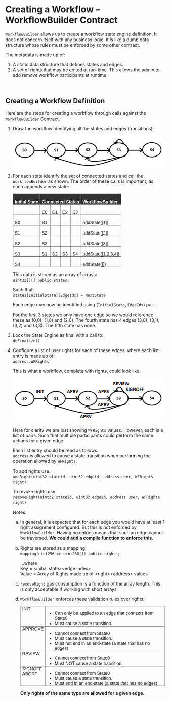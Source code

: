 # Creating a Workflow – WorkflowBuilder Contract

``WorkflowBuilder`` allows us to create a workflow state engine definition. It does not concern itself with any business logic. It is like a dumb data structure whose rules must be enforced by some other contract.

The metadata is made up of:
1. A static data structure that defines states and edges.
1. A set of rights that may be edited at run-time. This allows the admin to add remove workflow participants at runtime.

<BR />

## Creating a Workflow Definition

Here are the steps for creating a workflow through calls against the ``WorkflowBuilder`` Contract.

1. Draw the workflow identifying all the states and edges (transitions):

    ![Workflow States](./img/img00_wfbuilder_states.png)

1. For each state identify the set of connected states and call the ``WorkflowBuilder`` as shown. The order of these calls is important, as each appends a new state:

    <style type="text/css">
    .tg  {border-collapse:collapse;border-spacing:0;}
    .tg td{border-color:black;border-style:solid;border-width:1px;font-family:Arial, sans-serif;font-size:14px;
    overflow:hidden;padding:2px 5px;word-break:normal;}
    .tg th{border-color:black;border-style:solid;border-width:1px;font-family:Arial, sans-serif;font-size:14px;
    font-weight:normal;overflow:hidden;padding:2px 5px;word-break:normal;}
    .tg .tg-ri3q{background-color:#333333;border-color:inherit;color:#ffffff;font-weight:bold;text-align:left;vertical-align:top}
    .tg .tg-0pky{border-color:inherit;text-align:left;vertical-align:top}
    </style>
    <table class="tg">
    <thead>
    <tr>
        <th class="tg-ri3q">   <br>Initial State   </th>
        <th class="tg-ri3q" colspan="4">   <br>Connected States   </th>
        <th class="tg-ri3q">   <br>WorkflowBuilder   </th>
    </tr>
    </thead>
    <tbody>
    <tr>
        <td class="tg-0pky">   <br>    </td>
        <td class="tg-0pky">   <br>E0   </td>
        <td class="tg-0pky">   <br>E1   </td>
        <td class="tg-0pky">   <br>E2   </td>
        <td class="tg-0pky">   <br>E3   </td>
        <td class="tg-0pky">   <br>    </td>
    </tr>
    <tr>
        <td class="tg-0pky">   <br>S0   </td>
        <td class="tg-0pky">   <br>S1   </td>
        <td class="tg-0pky">   <br>    </td>
        <td class="tg-0pky">   <br>    </td>
        <td class="tg-0pky">   <br>    </td>
        <td class="tg-0pky">   <br>addState([1])   </td>
    </tr>
    <tr>
        <td class="tg-0pky">   <br>S1   </td>
        <td class="tg-0pky">   <br>S2   </td>
        <td class="tg-0pky">   <br>    </td>
        <td class="tg-0pky">   <br>    </td>
        <td class="tg-0pky">   <br>    </td>
        <td class="tg-0pky">   <br>addState([2])   </td>
    </tr>
    <tr>
        <td class="tg-0pky">   <br>S2   </td>
        <td class="tg-0pky">   <br>S3   </td>
        <td class="tg-0pky">   <br>    </td>
        <td class="tg-0pky">   <br>    </td>
        <td class="tg-0pky">   <br>    </td>
        <td class="tg-0pky">   <br>addState([3])   </td>
    </tr>
    <tr>
        <td class="tg-0pky">   <br>S3   </td>
        <td class="tg-0pky">   <br>S1   </td>
        <td class="tg-0pky">   <br>S2   </td>
        <td class="tg-0pky">   <br>S3   </td>
        <td class="tg-0pky">   <br>S4   </td>
        <td class="tg-0pky">   <br>addState([1,2,3,4])   </td>
    </tr>
    <tr>
        <td class="tg-0pky">   <br>S4   </td>
        <td class="tg-0pky">   <br>    </td>
        <td class="tg-0pky">   <br>    </td>
        <td class="tg-0pky">   <br>    </td>
        <td class="tg-0pky">   <br>    </td>
        <td class="tg-0pky">   <br>addState([])   </td>
    </tr>
    </tbody>
    </table>

	This data is stored as an array of arrays: <BR />
	``uint32[][] public states;``
    
    Such that: <BR />
    ``states[InitialState][EdgeIdx] = NextState``

    Each edge may now be identified using (``InitialState``, ``EdgeIdx``) pair. 

    For the first 3 states we only have one edge so we would reference these as (0,0), (1,0) and (2,0). The fourth state has 4 edges (3,0), (3,1), (3,2) and (3,3). The fifth state has none.


1. Lock the State Engine as final with a call to: <BR />
``doFinalize()``

1. Configure a list of user rights for each of these edges, where each list entry is made up of: <BR />
``address:WFRights``

    This is what a workflow, complete with rights, could look like:

    ![Workflow States](./img/img01_wfbuilder_rights.png)    

    Here for clarity we are just showing ``WFRights`` values. However, each is a list of pairs. Such that multiple participants could perform the same actions for a given edge.

    Each list entry should be read as follows: <BR />
    ``address`` is allowed to cause a state transition when performing the operation allowed by ``WFRights``. 

    To add rights use: <BR />
    ``addRight(uint32 stateid, uint32 edgeid, address user, WFRights right)``

    To revoke rights use: <BR />
    ``removeRight(uint32 stateid, uint32 edgeid, address user, WFRights right)``

    Notes:
    <ol type="a">
    <li>
    <p>In general, it is expected that for each edge you would have at least 1 right assignment configured. But this is not enforced by <code>WorkflowBuilder</code>. Having no entries means that such an edge cannot be traversed. <b>We could add a compile function to enforce this.</b></p>
    </li>

    <li>
    <p>Rights are stored as a mapping: <BR />
    <code>mapping(uint256 => uint256[]) public rights;</code></p>

    <p>...where  <BR />
    Key = &lt;initial state&gt;&lt;edge index&gt; <BR />
    Value = Array of Rights made up of &lt;right&gt;&lt;address&gt; values</p>
    </li>

    <li>
    <p><code>removeRight</code> gas consumption is a function of the array length. This is only acceptable if working with short arrays.</p>
    </li>

    <li>
    <p><code>WorkflowBuilder</code> enforces these validation rules over rights:</p>
    <style type="text/css">
    .tg  {border-collapse:collapse;border-spacing:0;}
    .tg td{border-color:black;border-style:solid;border-width:1px;font-family:Arial, sans-serif;font-size:14px;
    overflow:hidden;padding:0px 5px;word-break:normal;}
    .tg th{border-color:black;border-style:solid;border-width:1px;font-family:Arial, sans-serif;font-size:14px;
    font-weight:normal;overflow:hidden;padding:0px 5px;word-break:normal;}
    .tg .tg-0pky{border-color:inherit;text-align:left;vertical-align:top}
    </style>
    <table class="tg">
    <tbody>
    <tr>
        <td class="tg-0pky">INIT</td>
        <td class="tg-0pky">
        <ul> 
        <li>Can only be applied to an edge that connects from State0</li>
        <li>Must cause a state transition. </li>
        </ul> 
        </td>
    </tr>
    <tr>
        <td class="tg-0pky">APPROVE</td>
        <td class="tg-0pky">   
        <ul> 
        <li>Cannot connect from State0</li>   
        <li>Must cause a state transition.</li>   
        <li>Must not end in an end-state (a   state that has no edges)</li>
        </ul> 
        </td>
    </tr>
    <tr>
        <td class="tg-0pky">REVIEW</td>
        <td class="tg-0pky">   
        <ul> 
        <li>Cannot connect from State0</li>
        <li>Must NOT cause a state transition.</li>
        </ul> 
        </td>
    </tr>
    <tr>
        <td class="tg-0pky">SIGNOFF<br>   
        ABORT</td>
        <td class="tg-0pky">
        <ul> 
        <li>Cannot connect from State0</li>
        <li>Must cause a state transition.</li>
        <li>Must end in an end-state (a state that has no edges)</li>
        </ul> 
        </td>
    </tr>
    </tbody>
    </table>
    <p><b>Only rights of the   same type are allowed for a given edge.</b></p>
    </li>
    </ol>



